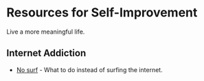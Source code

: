 # Resources for Self-Improvement
Live a more meaningful life.

## Internet Addiction
- [No surf](/improvement/no-surf) - What to do instead of surfing the internet.
